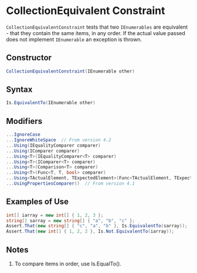 # CollectionEquivalent Constraint

`CollectionEquivalentConstraint` tests that two `IEnumerables` are equivalent - that they contain
the same items, in any order. If the actual value passed does not implement `IEnumerable` an exception is thrown.

## Constructor

```csharp
CollectionEquivalentConstraint(IEnumerable other)
```

## Syntax

```csharp
Is.EquivalentTo(IEnumerable other)
```

## Modifiers

```csharp
...IgnoreCase
...IgnoreWhiteSpace  // From version 4.2
...Using(IEqualityComparer comparer)
...Using(IComparer comparer)
...Using<T>(IEqualityComparer<T> comparer)
...Using<T>(IComparer<T> comparer)
...Using<T>(Comparison<T> comparer)
...Using<T>(Func<T, T, bool> comparer)
...Using<TActualElement, TExpectedElement>(Func<TActualElement, TExpectedElement, bool> comparison)
...UsingPropertiesComparer()  // From version 4.1
```

## Examples of Use

```csharp
int[] iarray = new int[] { 1, 2, 3 };
string[] sarray = new string[] { "a", "b", "c" };
Assert.That(new string[] { "c", "a", "b" }, Is.EquivalentTo(sarray));
Assert.That(new int[] { 1, 2, 2 }, Is.Not.EquivalentTo(iarray));
```

## Notes

1. To compare items in order, use Is.EqualTo().
